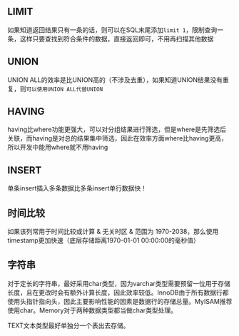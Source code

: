 ## LIMIT

如果知道返回结果只有一条的话，则可以在SQL末尾添加`limit 1`，限制查询一条，这样只要查找到符合条件的数据，直接返回即可，不用再扫描其他数据



## UNION

UNION ALL的效率是比UNION高的（不涉及去重），如果知道UNION结果没有重复，则`可以使用UNION ALL代替UNION`



## HAVING

having比where功能更强大，可以对分组结果进行筛选，但是where是先筛选后关联，而having是对总的结果集中筛选，因此在效率方面where比having更高，所以开发中能用where就不用having



## INSERT

单条insert插入多条数据比多条insert单行数据快！



## 时间比较

如果该列常用于时间比较或计算 & 无关时区 & 范围为 1970-2038，那么使用timestamp更加快速（底层存储距离1970-01-01 00:00:00的毫秒值）



## 字符串

对于定长的字符串，最好采用char类型，因为varchar类型需要预留一位用于存储长度，且在更改时会有额外计算长度，因此效率较低。InnoDB由于所有数据行都使用头指针指向头，因此主要影响性能的因素是数据行的存储总量。MyISAM推荐使用char。Memory对于两种数据类型都当做char类型处理。

TEXT文本类型最好单独分一个表出去存储。
